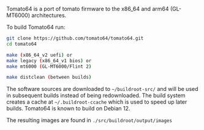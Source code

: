 Tomato64 is a port of tomato firmware to the x86_64 and arm64 (GL-MT6000) architectures.

To build Tomato64 run:
```sh
git clone https://github.com/tomato64/tomato64.git
cd tomato64

make (x86_64_v2 uefi) or
make legacy (x86_64_v1 bios) or
make mt6000 (GL-MT6000/Flint 2)

make distclean (between builds)
```

The software sources are downloaded to `~/buildroot-src/` and will be used in subsequent builds instead of being redownloaded. The build system creates a cache at `~/.buildroot-ccache` which is used to speed up later builds. Tomato64 is known to build on Debian 12.

The resulting images are found in `./src/buildroot/output/images`
